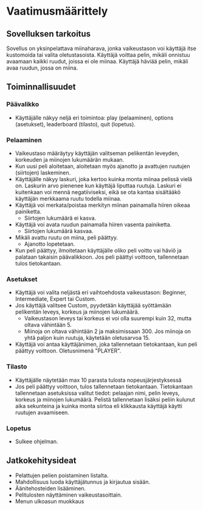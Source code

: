 # Vaatimusmäärittely

## Sovelluksen tarkoitus

Sovellus on yksinpelattava miinaharava, jonka vaikeustason voi käyttäjä itse kustomoida tai valita oletustasoista. Käyttäjä voittaa pelin, mikäli onnistuu avaamaan kaikki ruudut, joissa ei ole miinaa. Käyttäjä häviää pelin, mikäli avaa ruudun, jossa on miina.

## Toiminnallisuudet

### Päävalikko
- Käyttäjälle näkyy neljä eri toimintoa: play (pelaaminen), options (asetukset), leaderboard (tilasto), quit (lopetus).

### Pelaaminen
- Vaikeustaso määräytyy käyttäjän valitseman pelikentän leveyden, korkeuden ja miinojen lukumäärän mukaan.
- Kun uusi peli aloitetaan, aloitetaan myös ajanotto ja avattujen ruutujen (siirtojen) laskeminen.
- Käyttäjälle näkyy laskuri, joka kertoo kuinka monta miinaa pelissä vielä on. Laskurin arvo pienenee kun käyttäjä liputtaa ruutuja. Laskuri ei kuitenkaan voi mennä negatiiviseksi, eikä se ota kantaa sisältääkö käyttäjän merkkaama ruutu todella miinaa.
- Käyttäjä voi merkata/poistaa merkityn miinan painamalla hiiren oikeaa painiketta.
    - Siirtojen lukumäärä ei kasva.
- Käyttäjä voi avata ruudun painamalla hiiren vasenta painiketta.
    - Siirtojen lukumäärä kasvaa.
- Mikäli avattu ruutu on miina, peli päättyy.
    - Ajanotto lopetetaan.
- Kun peli päättyy, ilmoitetaan käyttäjälle oliko peli voitto vai häviö ja palataan takaisin päävalikkoon. Jos peli päättyi voittoon, tallennetaan tulos tietokantaan.

### Asetukset
- Käyttäjä voi valita neljästä eri vaihtoehdosta vaikeustason: Beginner, Intermediate, Expert tai Custom.
- Jos käyttäjä valitsee Custom, pyydetään käyttäjää syöttämään pelikentän leveys, korkeus ja miinojen lukumäärä.
    - Vaikeustason leveys tai korkeus ei voi olla suurempi kuin 32, mutta oltava vähintään 5.
    - Miinoja on oltava vähintään 2 ja maksimissaan 300. Jos miinoja on yhtä paljon kuin ruutuja, käytetään oletusarvoa 15.
- Käyttäjä voi antaa käyttäjänimen, joka tallennetaan tietokantaan, kun peli päättyy voittoon. Oletusnimenä "PLAYER".

### Tilasto
- Käyttäjälle näytetään max 10 parasta tulosta nopeusjärjestyksessä
- Jos peli päättyy voittoon, tulos tallennetaan tietokantaan. Tietokantaan tallennetaan asetuksissa valitut tiedot: pelaajan nimi, pelin leveys, korkeus ja miinojen lukumäärä. Pelistä tallennetaan lisäksi peliin kulunut aika sekunteina ja kuinka monta siirtoa eli klikkausta käyttäjä käytti ruutujen avaamiseen.

### Lopetus
- Sulkee ohjelman.

## Jatkokehitysideat
- Pelattujen pelien poistaminen listalta.
- Mahdollisuus luoda käyttäjätunnus ja kirjautua sisään.
- Äänitehosteiden lisääminen.
- Pelitulosten näyttäminen vaikeustasoittain.
- Menun ulkoasun muokkaus
